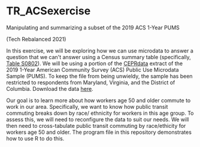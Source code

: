 # TR_ACSexercise
Manipulating and summarizing a subset of the 2019 ACS 1-Year PUMS

(Tech Rebalanced 2021)

In this exercise, we will be exploring how we can use microdata to answer a question that we can't answer using a Census summary table (specifically, [Table S0802](https://data.census.gov/cedsci/table?q=ACSST1Y2019.S0802&t=Commuting&g=0400000US11,24,51&y=2019&tid=ACSST1Y2019.S0802&moe=false&hidePreview=true)). We will be using a portion of the [CEPRdata](https://ceprdata.org/) extract of the 2019 1-Year American Community Survey (ACS) Public Use Microdata Sample (PUMS). To keep the file from being unwieldy, the sample has been restricted to respondents from Maryland, Virginia, and the District of Columbia. Download the data [here](https://ceprdata.org/wp-content/acs/data/cepr_acs_2019_dmv.csv.zip).

Our goal is to learn more about how workers age 50 and older commute to work in our area. Specifically, we want to know how public transit commuting breaks down by race/ ethnicity for workers in this age group. To assess this, we will need to reconfigure the data to suit our needs. We will then need to cross-tabulate public transit commuting by race/ethicity for workers age 50 and older. The program file in this repository demonstrates how to use R to do this.

